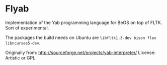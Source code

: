 Flyab
=======================
Implementation of the Yab programming language for BeOS on top of FLTK. Sort of experimental.

The packages the build needs on Ubuntu are `libfltk1.3-dev bison flex libncurses5-dev`.

Originally from: http://sourceforge.net/projects/yab-interpreter/
License: Artistic or GPL
